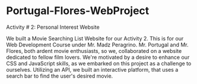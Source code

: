 # Portugal-Flores-WebProject
Activity # 2: Personal Interest Website

We built a Movie Searching List Website for our Activity 2. This is for our Web Development Course under Mr. Madz Peragrino.
Mr. Portugal and Mr. Flores, both ardent movie enthusiasts, so we, collaborated on a website dedicated to fellow film lovers. We're motivated by a desire to enhance our CSS and JavaScript skills, as we embarked on this project as a challenge to ourselves. Utilizing an API, we built an interactive platform, that uses a search bar to find the user's desired movie.
